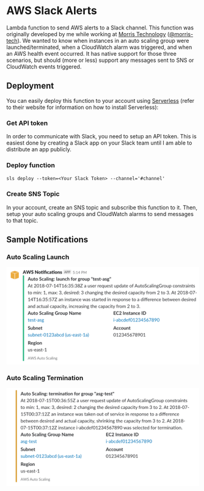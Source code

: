 # AWS Slack Alerts

Lambda function to send AWS alerts to a Slack channel. This function was originally developed by me while working at
[Morris Technology](http://www.morristechnology.com) ([@morris-tech](https://github.com/morris-tech)). We wanted to know
when instances in an auto scaling group were launched/terminated, when a CloudWatch alarm was triggered, and when an
AWS health event occurred. It has native support for those three scenarios, but should (more or less) support any
messages sent to SNS or CloudWatch events triggered.

## Deployment
You can easily deploy this function to your account using [Serverless](https://serverless.com/)
(refer to their website for information on how to install Serverless):

### Get API token
In order to communicate with Slack, you need to setup an API token. This is easiest done by creating a Slack app on
your Slack team until I am able to distribute an app publicly.

### Deploy function

```
sls deploy --token=<Your Slack Token> --channel='#channel'
```

### Create SNS Topic

In your account, create an SNS topic and subscribe this function to it. Then, setup your auto scaling groups and
CloudWatch alarms to send messages to that topic.


## Sample Notifications

### Auto Scaling Launch
![Auto Scaling Launch](img/asg-launch.png)

### Auto Scaling Termination
![Auto Scaling Termination](img/asg-terminate.png)

